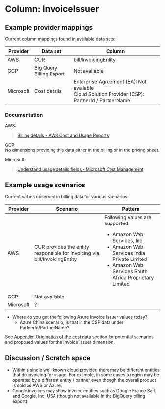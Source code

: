 # Column: InvoiceIssuer

## Example provider mappings

Current column mappings found in available data sets:

| Provider  | Data set                 | Column               |
|-----------|--------------------------|----------------------|
| AWS       | CUR                      | bill/InvoicingEntity |
| GCP       | Big Query Billing Export | Not available        |
| Microsoft | Cost details             | Enterprise Agreement (EA): Not available<br>Cloud Solution Provider (CSP): PartnerId / PartnerName |

### Documentation

AWS:
> [Billing details - AWS Cost and Usage Reports](https://docs.aws.amazon.com/cur/latest/userguide/billing-columns.html)

GCP:  
No dimensions providing this data either in the billing or in the pricing sheet.

Microsoft:
> [Understand usage details fields - Microsoft Cost Management](https://learn.microsoft.com/en-us/azure/cost-management-billing/automate/understand-usage-details-fields)

## Example usage scenarios

Current values observed in billing data for various scenarios:

| Provider  | Scenario                                                                   | Pattern       |
|-----------|----------------------------------------------------------------------------|---------------|
| AWS       | CUR provides the entity responsible for invoicing via bill/InvoicingEntity | Following values are supported:<ul><li>Amazon Web Services, Inc.</li><li>Amazon Web Services India Private Limited</li><li>Amazon Web Services South Africa Proprietary Limited</li></ul> |
| GCP       | Not available                                                              |               |
| Microsoft | ?                                                                          |               |

- Where do you get the following Azure Invoice Issuer values today?
  - Azure China scenario, is that in the CSP data under PartnerId/PartnerName?

See [Appendix: Origination of the cost data](../appendix/origination_of_cost_data.md) section for potential scenarios and proposed values for the Invoice Issuer dimension.

## Discussion / Scratch space

- Within a single well known cloud provider, there may be different entities that do invoicing for usage. For example, in some cases a region may be operated by a different entity / partner even though the overall product is sold as AWS or Azure.
- Google invoices may show invoice entities such as Google France SarL and Google, Inc. USA (though not available in the BigQuery billing export).
